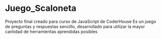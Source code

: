 # Juego_Scaloneta
Proyecto final creado para curso de JavaScript de CoderHouse
Es un juego de preguntas y respuestas sencillo, desarrollado para utilizar la mayor cantidad de herramientas aprendidas posibles
